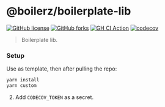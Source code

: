 # @boilerz/boilerplate-lib

[![GitHub license](https://img.shields.io/badge/license-MIT-blue.svg)](https://github.com/boilerz/boilerplate-lib/blob/master/LICENSE)
[![GitHub forks](https://img.shields.io/github/forks/boilerz/boilerplate-lib?label=Fork%20me)](https://github.com/boilerz/boilerplate-lib/fork)
[![GH CI Action](https://github.com/boilerz/boilerplate-lib/workflows/CI/badge.svg)](https://github.com/boilerz/boilerplate-lib/actions?query=workflow:CI)
[![codecov](https://codecov.io/gh/boilerz/boilerplate-lib/branch/master/graph/badge.svg)](https://codecov.io/gh/boilerz/boilerplate-lib)

> Boilerplate lib.

### Setup

Use as template, then after pulling the repo:

```bash
yarn install
yarn custom
```

2. Add `CODECOV_TOKEN` as a secret.
